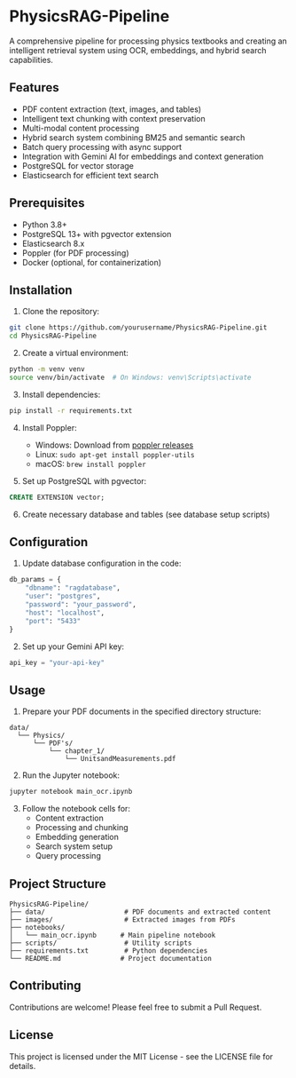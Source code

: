 # PhysicsRAG-Pipeline

A comprehensive pipeline for processing physics textbooks and creating an intelligent retrieval system using OCR, embeddings, and hybrid search capabilities.

## Features

- PDF content extraction (text, images, and tables)
- Intelligent text chunking with context preservation
- Multi-modal content processing
- Hybrid search system combining BM25 and semantic search
- Batch query processing with async support
- Integration with Gemini AI for embeddings and context generation
- PostgreSQL for vector storage
- Elasticsearch for efficient text search

## Prerequisites

- Python 3.8+
- PostgreSQL 13+ with pgvector extension
- Elasticsearch 8.x
- Poppler (for PDF processing)
- Docker (optional, for containerization)

## Installation

1. Clone the repository:
```bash
git clone https://github.com/yourusername/PhysicsRAG-Pipeline.git
cd PhysicsRAG-Pipeline
```

2. Create a virtual environment:
```bash
python -m venv venv
source venv/bin/activate  # On Windows: venv\Scripts\activate
```

3. Install dependencies:
```bash
pip install -r requirements.txt
```

4. Install Poppler:
   - Windows: Download from [poppler releases](http://blog.alivate.com.au/poppler-windows/)
   - Linux: `sudo apt-get install poppler-utils`
   - macOS: `brew install poppler`

5. Set up PostgreSQL with pgvector:
```sql
CREATE EXTENSION vector;
```

6. Create necessary database and tables (see database setup scripts)

## Configuration

1. Update database configuration in the code:
```python
db_params = {
    "dbname": "ragdatabase",
    "user": "postgres",
    "password": "your_password",
    "host": "localhost",
    "port": "5433"
}
```

2. Set up your Gemini API key:
```python
api_key = "your-api-key"
```

## Usage

1. Prepare your PDF documents in the specified directory structure:
```
data/
  └── Physics/
      └── PDF's/
          └── chapter_1/
              └── UnitsandMeasurements.pdf
```

2. Run the Jupyter notebook:
```bash
jupyter notebook main_ocr.ipynb
```

3. Follow the notebook cells for:
   - Content extraction
   - Processing and chunking
   - Embedding generation
   - Search system setup
   - Query processing

## Project Structure

```
PhysicsRAG-Pipeline/
├── data/                    # PDF documents and extracted content
├── images/                  # Extracted images from PDFs
├── notebooks/              
│   └── main_ocr.ipynb      # Main pipeline notebook
├── scripts/                 # Utility scripts
├── requirements.txt         # Python dependencies
└── README.md               # Project documentation
```

## Contributing

Contributions are welcome! Please feel free to submit a Pull Request.

## License

This project is licensed under the MIT License - see the LICENSE file for details.
